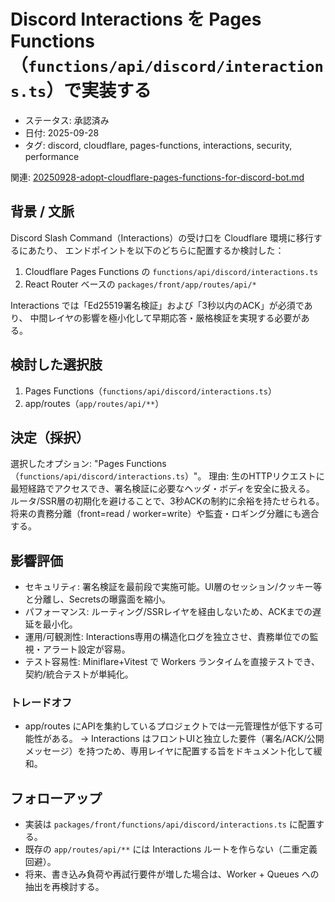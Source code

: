 # Discord Interactions を Pages Functions（`functions/api/discord/interactions.ts`）で実装する

- ステータス: 承認済み
- 日付: 2025-09-28
- タグ: discord, cloudflare, pages-functions, interactions, security, performance

関連: [20250928-adopt-cloudflare-pages-functions-for-discord-bot.md](20250928-adopt-cloudflare-pages-functions-for-discord-bot.md)

## 背景 / 文脈

Discord Slash Command（Interactions）の受け口を Cloudflare 環境に移行するにあたり、
エンドポイントを以下のどちらに配置するか検討した：

1. Cloudflare Pages Functions の `functions/api/discord/interactions.ts`
1. React Router ベースの `packages/front/app/routes/api/*`

Interactions では「Ed25519署名検証」および「3秒以内のACK」が必須であり、
中間レイヤの影響を極小化して早期応答・厳格検証を実現する必要がある。

## 検討した選択肢

1. Pages Functions（`functions/api/discord/interactions.ts`）
1. app/routes（`app/routes/api/**`）

## 決定（採択）

選択したオプション: "Pages Functions（`functions/api/discord/interactions.ts`）"。
理由: 生のHTTPリクエストに最短経路でアクセスでき、署名検証に必要なヘッダ・ボディを安全に扱える。
ルータ/SSR層の初期化を避けることで、3秒ACKの制約に余裕を持たせられる。
将来の責務分離（front=read / worker=write）や監査・ロギング分離にも適合する。

## 影響評価

- セキュリティ: 署名検証を最前段で実施可能。UI層のセッション/クッキー等と分離し、Secretsの曝露面を縮小。
- パフォーマンス: ルーティング/SSRレイヤを経由しないため、ACKまでの遅延を最小化。
- 運用/可観測性: Interactions専用の構造化ログを独立させ、責務単位での監視・アラート設定が容易。
- テスト容易性: Miniflare+Vitest で Workers ランタイムを直接テストでき、契約/統合テストが単純化。

### トレードオフ

- app/routes にAPIを集約しているプロジェクトでは一元管理性が低下する可能性がある。
  → Interactions はフロントUIと独立した要件（署名/ACK/公開メッセージ）を持つため、専用レイヤに配置する旨をドキュメント化して緩和。

## フォローアップ

- 実装は `packages/front/functions/api/discord/interactions.ts` に配置する。
- 既存の `app/routes/api/**` には Interactions ルートを作らない（二重定義回避）。
- 将来、書き込み負荷や再試行要件が増した場合は、Worker + Queues への抽出を再検討する。
